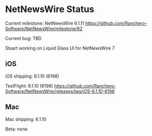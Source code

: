 # NetNewsWire Status

Current milestone: NetNewsWire 6.1.11
	https://github.com/Ranchero-Software/NetNewsWire/milestone/62

Current bug: TBD

Stuart working on Liquid Glass UI for NetNewsWire 7

## iOS

iOS shipping: 6.1.10 (6198)

TestFlight: 6.1.10 (6198)
	https://github.com/Ranchero-Software/NetNewsWire/releases/tag/iOS-6.1.10-6198

## Mac

Mac shipping: 6.1.10

Beta: none
